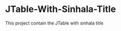 JTable-With-Sinhala-Title
=========================

This project contain the JTable with sinhala title